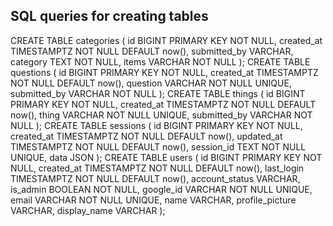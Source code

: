 ## SQL queries for creating tables
CREATE TABLE categories (
    id BIGINT PRIMARY KEY NOT NULL,
    created_at TIMESTAMPTZ NOT NULL DEFAULT now(),
    submitted_by VARCHAR,
    category TEXT NOT NULL,
    items VARCHAR NOT NULL
); 
CREATE TABLE questions (
    id BIGINT PRIMARY KEY NOT NULL,
    created_at TIMESTAMPTZ NOT NULL DEFAULT now(),
    question VARCHAR NOT NULL UNIQUE,
    submitted_by VARCHAR NOT NULL
);
CREATE TABLE things (
    id BIGINT PRIMARY KEY NOT NULL,
    created_at TIMESTAMPTZ NOT NULL DEFAULT now(),
    thing VARCHAR NOT NULL UNIQUE,
    submitted_by VARCHAR NOT NULL
);
CREATE TABLE sessions (
    id BIGINT PRIMARY KEY NOT NULL,
    created_at TIMESTAMPTZ NOT NULL DEFAULT now(),
    updated_at TIMESTAMPTZ NOT NULL DEFAULT now(),
    session_id TEXT NOT NULL UNIQUE,
    data JSON
);
CREATE TABLE users (
    id BIGINT PRIMARY KEY NOT NULL,
    created_at TIMESTAMPTZ NOT NULL DEFAULT now(),
    last_login TIMESTAMPTZ NOT NULL DEFAULT now(),
    account_status VARCHAR,
    is_admin BOOLEAN NOT NULL,
    google_id VARCHAR NOT NULL UNIQUE,
    email VARCHAR NOT NULL UNIQUE,
    name VARCHAR,
    profile_picture VARCHAR,
    display_name VARCHAR
);